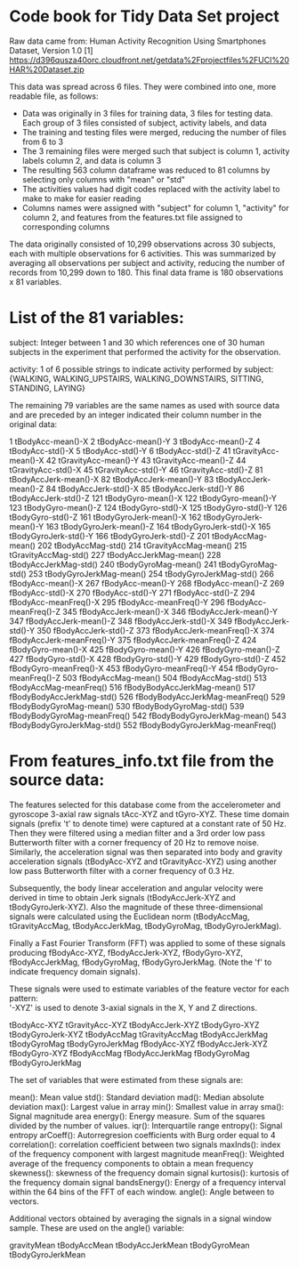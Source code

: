 # Code book for Tidy Data Set project

Raw data came from: Human Activity Recognition Using Smartphones Dataset, Version 1.0 [1]
https://d396qusza40orc.cloudfront.net/getdata%2Fprojectfiles%2FUCI%20HAR%20Dataset.zip

This data was spread across 6 files. They were combined into one, more readable file, as follows:
* Data was originally in 3 files for training data, 3 files for testing data. Each group of 3 files consisted of subject, activity labels, and data
* The training and testing files were merged, reducing the number of files from 6 to 3
* The 3 remaining files were merged such that subject is column 1, activity labels column 2, and data is column 3
* The resulting 563 column dataframe was reduced to 81 columns by selecting only columns with "mean" or "std"
* The activities values had digit codes replaced with the activity label to make to make for easier reading
* Columns names were assigned with "subject" for column 1, "activity" for column 2, and features from the features.txt file assigned to corresponding columns

The data originally consisted of 10,299 observations across 30 subjects, each with multiple observations for 6 activities. This was summarized by averaging all observations per subject and activity, reducing the number of records from 10,299 down to 180. This final data frame is 180 observations x 81 variables.

# List of the 81 variables:

subject: Integer between 1 and 30 which references one of 30 human subjects in the experiment that performed the activity for the observation.

activity: 1 of 6 possible strings to indicate activity performed by subject: {WALKING, WALKING_UPSTAIRS, WALKING_DOWNSTAIRS, SITTING, STANDING, LAYING}

The remaining 79 variables are the same names as used with source data and are preceded by an integer indicated their column number in the original data:

   1               tBodyAcc-mean()-X
   2               tBodyAcc-mean()-Y
   3               tBodyAcc-mean()-Z
   4                tBodyAcc-std()-X
   5                tBodyAcc-std()-Y
   6                tBodyAcc-std()-Z
  41            tGravityAcc-mean()-X
  42            tGravityAcc-mean()-Y
  43            tGravityAcc-mean()-Z
  44             tGravityAcc-std()-X
  45             tGravityAcc-std()-Y
  46             tGravityAcc-std()-Z
  81           tBodyAccJerk-mean()-X
  82           tBodyAccJerk-mean()-Y
  83           tBodyAccJerk-mean()-Z
  84            tBodyAccJerk-std()-X
  85            tBodyAccJerk-std()-Y
  86            tBodyAccJerk-std()-Z
 121              tBodyGyro-mean()-X
 122              tBodyGyro-mean()-Y
 123              tBodyGyro-mean()-Z
 124               tBodyGyro-std()-X
 125               tBodyGyro-std()-Y
 126               tBodyGyro-std()-Z
 161          tBodyGyroJerk-mean()-X
 162          tBodyGyroJerk-mean()-Y
 163          tBodyGyroJerk-mean()-Z
 164           tBodyGyroJerk-std()-X
 165           tBodyGyroJerk-std()-Y
 166           tBodyGyroJerk-std()-Z
 201              tBodyAccMag-mean()
 202               tBodyAccMag-std()
 214           tGravityAccMag-mean()
 215            tGravityAccMag-std()
 227          tBodyAccJerkMag-mean()
 228           tBodyAccJerkMag-std()
 240             tBodyGyroMag-mean()
 241              tBodyGyroMag-std()
 253         tBodyGyroJerkMag-mean()
 254          tBodyGyroJerkMag-std()
 266               fBodyAcc-mean()-X
 267               fBodyAcc-mean()-Y
 268               fBodyAcc-mean()-Z
 269                fBodyAcc-std()-X
 270                fBodyAcc-std()-Y
 271                fBodyAcc-std()-Z
 294           fBodyAcc-meanFreq()-X
 295           fBodyAcc-meanFreq()-Y
 296           fBodyAcc-meanFreq()-Z
 345           fBodyAccJerk-mean()-X
 346           fBodyAccJerk-mean()-Y
 347           fBodyAccJerk-mean()-Z
 348            fBodyAccJerk-std()-X
 349            fBodyAccJerk-std()-Y
 350            fBodyAccJerk-std()-Z
 373       fBodyAccJerk-meanFreq()-X
 374       fBodyAccJerk-meanFreq()-Y
 375       fBodyAccJerk-meanFreq()-Z
 424              fBodyGyro-mean()-X
 425              fBodyGyro-mean()-Y
 426              fBodyGyro-mean()-Z
 427               fBodyGyro-std()-X
 428               fBodyGyro-std()-Y
 429               fBodyGyro-std()-Z
 452          fBodyGyro-meanFreq()-X
 453          fBodyGyro-meanFreq()-Y
 454          fBodyGyro-meanFreq()-Z
 503              fBodyAccMag-mean()
 504               fBodyAccMag-std()
 513          fBodyAccMag-meanFreq()
 516      fBodyBodyAccJerkMag-mean()
 517       fBodyBodyAccJerkMag-std()
 526  fBodyBodyAccJerkMag-meanFreq()
 529         fBodyBodyGyroMag-mean()
 530          fBodyBodyGyroMag-std()
 539     fBodyBodyGyroMag-meanFreq()
 542     fBodyBodyGyroJerkMag-mean()
 543      fBodyBodyGyroJerkMag-std()
 552 fBodyBodyGyroJerkMag-meanFreq()
 
# From features_info.txt file from the source data:
 
The features selected for this database come from the accelerometer and gyroscope 3-axial raw signals tAcc-XYZ and tGyro-XYZ. These time domain signals (prefix 't' to denote time) were captured at a constant rate of 50 Hz. Then they were filtered using a median filter and a 3rd order low pass Butterworth filter with a corner frequency of 20 Hz to remove noise. Similarly, the acceleration signal was then separated into body and gravity acceleration signals (tBodyAcc-XYZ and tGravityAcc-XYZ) using another low pass Butterworth filter with a corner frequency of 0.3 Hz. 

Subsequently, the body linear acceleration and angular velocity were derived in time to obtain Jerk signals (tBodyAccJerk-XYZ and tBodyGyroJerk-XYZ). Also the magnitude of these three-dimensional signals were calculated using the Euclidean norm (tBodyAccMag, tGravityAccMag, tBodyAccJerkMag, tBodyGyroMag, tBodyGyroJerkMag). 

Finally a Fast Fourier Transform (FFT) was applied to some of these signals producing fBodyAcc-XYZ, fBodyAccJerk-XYZ, fBodyGyro-XYZ, fBodyAccJerkMag, fBodyGyroMag, fBodyGyroJerkMag. (Note the 'f' to indicate frequency domain signals). 

These signals were used to estimate variables of the feature vector for each pattern:  
'-XYZ' is used to denote 3-axial signals in the X, Y and Z directions.

tBodyAcc-XYZ
tGravityAcc-XYZ
tBodyAccJerk-XYZ
tBodyGyro-XYZ
tBodyGyroJerk-XYZ
tBodyAccMag
tGravityAccMag
tBodyAccJerkMag
tBodyGyroMag
tBodyGyroJerkMag
fBodyAcc-XYZ
fBodyAccJerk-XYZ
fBodyGyro-XYZ
fBodyAccMag
fBodyAccJerkMag
fBodyGyroMag
fBodyGyroJerkMag

The set of variables that were estimated from these signals are: 

mean(): Mean value
std(): Standard deviation
mad(): Median absolute deviation 
max(): Largest value in array
min(): Smallest value in array
sma(): Signal magnitude area
energy(): Energy measure. Sum of the squares divided by the number of values. 
iqr(): Interquartile range 
entropy(): Signal entropy
arCoeff(): Autorregresion coefficients with Burg order equal to 4
correlation(): correlation coefficient between two signals
maxInds(): index of the frequency component with largest magnitude
meanFreq(): Weighted average of the frequency components to obtain a mean frequency
skewness(): skewness of the frequency domain signal 
kurtosis(): kurtosis of the frequency domain signal 
bandsEnergy(): Energy of a frequency interval within the 64 bins of the FFT of each window.
angle(): Angle between to vectors.

Additional vectors obtained by averaging the signals in a signal window sample. These are used on the angle() variable:

gravityMean
tBodyAccMean
tBodyAccJerkMean
tBodyGyroMean
tBodyGyroJerkMean
 